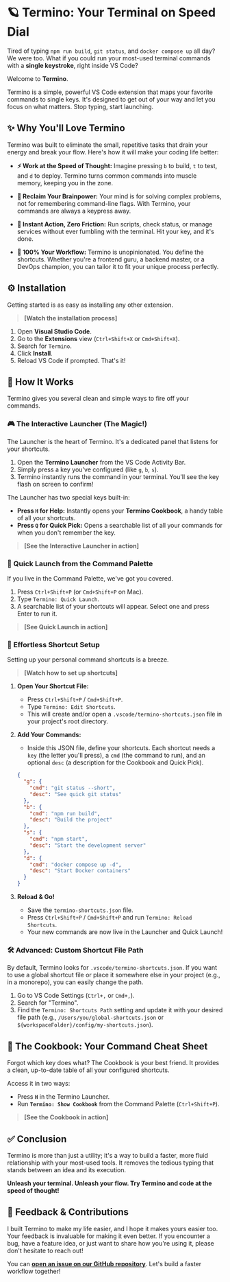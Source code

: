 # 🪐 Termino: Your Terminal on Speed Dial

Tired of typing `npm run build`, `git status`, and `docker compose up` all day? We were too. What if you could run your most-used terminal commands with a **single keystroke**, right inside VS Code?

Welcome to **Termino**.

Termino is a simple, powerful VS Code extension that maps your favorite commands to single keys. It's designed to get out of your way and let you focus on what matters. Stop typing, start launching.


## ✨ Why You'll Love Termino

Termino was built to eliminate the small, repetitive tasks that drain your energy and break your flow. Here's how it will make your coding life better:

  - **⚡️ Work at the Speed of Thought:** Imagine pressing `b` to build, `t` to test, and `d` to deploy. Termino turns common commands into muscle memory, keeping you in the zone.

  - **🧠 Reclaim Your Brainpower:** Your mind is for solving complex problems, not for remembering command-line flags. With Termino, your commands are always a keypress away.

  - **🎯 Instant Action, Zero Friction:** Run scripts, check status, or manage services without ever fumbling with the terminal. Hit your key, and it's done.

  - **🎉 100% Your Workflow:** Termino is unopinionated. You define the shortcuts. Whether you're a frontend guru, a backend master, or a DevOps champion, you can tailor it to fit your unique process perfectly.


## ⚙️ Installation

Getting started is as easy as installing any other extension.

> **[Watch the installation process]**

1.  Open **Visual Studio Code**.
2.  Go to the **Extensions** view (`Ctrl+Shift+X` or `Cmd+Shift+X`).
3.  Search for `Termino`.
4.  Click **Install**.
5.  Reload VS Code if prompted. That's it\!


## 🚦 How It Works

Termino gives you several clean and simple ways to fire off your commands.

### 🎮 The Interactive Launcher (The Magic\!)

The Launcher is the heart of Termino. It's a dedicated panel that listens for your shortcuts.

1.  Open the **Termino Launcher** from the VS Code Activity Bar.
2.  Simply press a key you've configured (like `g`, `b`, `s`).
3.  Termino instantly runs the command in your terminal. You'll see the key flash on screen to confirm\!

The Launcher has two special keys built-in:

  * **Press `H` for Help:** Instantly opens your **Termino Cookbook**, a handy table of all your shortcuts.
  * **Press `Q` for Quick Pick:** Opens a searchable list of all your commands for when you don't remember the key.

> **[See the Interactive Launcher in action]**

### 💨 Quick Launch from the Command Palette

If you live in the Command Palette, we've got you covered.

1.  Press `Ctrl+Shift+P` (or `Cmd+Shift+P` on Mac).
2.  Type `Termino: Quick Launch`.
3.  A searchable list of your shortcuts will appear. Select one and press Enter to run it.

> **[See Quick Launch in action]**


### 📝 Effortless Shortcut Setup

Setting up your personal command shortcuts is a breeze.

> **[Watch how to set up shortcuts]**

1.  **Open Your Shortcut File:**

      * Press `Ctrl+Shift+P` / `Cmd+Shift+P`.
      * Type `Termino: Edit Shortcuts`.
      * This will create and/or open a `.vscode/termino-shortcuts.json` file in your project's root directory.

2.  **Add Your Commands:**

      * Inside this JSON file, define your shortcuts. Each shortcut needs a `key` (the letter you'll press), a `cmd` (the command to run), and an optional `desc` (a description for the Cookbook and Quick Pick).

    <!-- end list -->

    ```json
    {
      "g": {
        "cmd": "git status --short",
        "desc": "See quick git status"
      },
      "b": {
        "cmd": "npm run build",
        "desc": "Build the project"
      },
      "s": {
        "cmd": "npm start",
        "desc": "Start the development server"
      },
      "d": {
        "cmd": "docker compose up -d",
        "desc": "Start Docker containers"
      }
    }
    ```

3.  **Reload & Go\!**

      * Save the `termino-shortcuts.json` file.
      * Press `Ctrl+Shift+P` / `Cmd+Shift+P` and run `Termino: Reload Shortcuts`.
      * Your new commands are now live in the Launcher and Quick Launch\!


### 🛠️ Advanced: Custom Shortcut File Path

By default, Termino looks for `.vscode/termino-shortcuts.json`. If you want to use a global shortcut file or place it somewhere else in your project (e.g., in a monorepo), you can easily change the path.

1.  Go to VS Code Settings (`Ctrl+,` or `Cmd+,`).
2.  Search for "Termino".
3.  Find the `Termino: Shortcuts Path` setting and update it with your desired file path (e.g., `/Users/you/global-shortcuts.json` or `${workspaceFolder}/config/my-shortcuts.json`).


## 📘 The Cookbook: Your Command Cheat Sheet

Forgot which key does what? The Cookbook is your best friend. It provides a clean, up-to-date table of all your configured shortcuts.

Access it in two ways:

  * Press **`H`** in the Termino Launcher.
  * Run **`Termino: Show Cookbook`** from the Command Palette (`Ctrl+Shift+P`).

> **[See the Cookbook in action]**


## ✅ Conclusion

Termino is more than just a utility; it's a way to build a faster, more fluid relationship with your most-used tools. It removes the tedious typing that stands between an idea and its execution.

**Unleash your terminal. Unleash your flow. Try Termino and code at the speed of thought\!**


## 🙌 Feedback & Contributions

I built Termino to make my life easier, and I hope it makes yours easier too. Your feedback is invaluable for making it even better. If you encounter a bug, have a feature idea, or just want to share how you're using it, please don't hesitate to reach out\!

You can **[open an issue on our GitHub repository](https://www.google.com/search?q=https://github.com/termino/issues)**. Let's build a faster workflow together\!